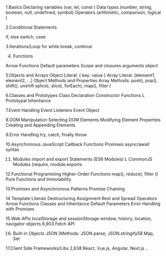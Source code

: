 1.Basics
Declaring variables (var, let, const )
Data types (number, string, boolean, null, undefined, symbol)
Operators (arithmetic, comparison, logical )

2.Conditional Statements

if, else
switch, case 

3.Iterations/Loop
for
while
break, continue

4. Functions

Arrow Functions
Default parameters
Scope and closures
arguments object

5.Objects and Arrays
Object Literal: { key: value }
Array Literal: [element1, element2, ...]
Object Methods and Properties
Array Methods: push), pop(), shift(), unshift splice), slice), forEach), map(), filter (

6.Classes and Prototypes
Class Declaration
Constructor Functions L Prototypal Inheritance

7.Event Handling
 Event Listeners
 Event Object
 
8.DOM Manipulation
Selecting DOM Elements
Modifying Element Properties
Creating and Appending Elements

9.Error Handling
try, catch, finally
throw

10.Asynchronous JavaScript
Callback Functions
Promises
async/await syntax

11. Modules
import and export Statements (ES6 Modules) L CommonJS Modules (require, module.exports

12.Functional Programming
Higher-Order Functions
map(), reduce), filter ()
Pure Functions and Immutability

13.Promises and Asynchronous Patterns
Promise Chaining

14
Template Literals
Destructuring Assignment
 Rest and Spread Operators
 Arrow Functions
 Classes and Inheritance
 Default Parameters
Error Handling with Promises

15.Web APIs
localStorage and sessionStorage
window, history, location, navigator objects 6,903
 Fetch API
 
16. Built-in Objects
 JSON (Methods: JSON.parse, JSON.stringify58
 Map, Set

17.Client Side Frameworks/Libs
2,638
 React, Vue.js, Angular, Next.js ..
